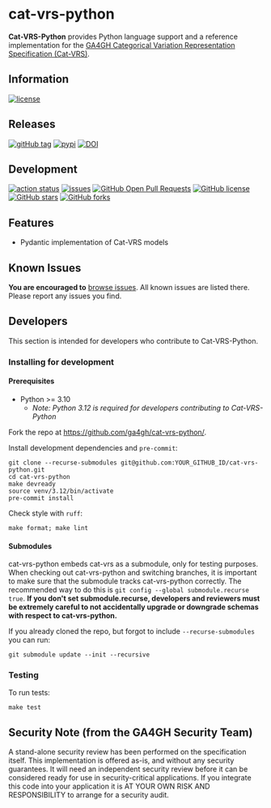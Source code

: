 # cat-vrs-python

**Cat-VRS-Python** provides Python language support and a reference implementation for the
[GA4GH Categorical Variation Representation Specification (Cat-VRS)](https://github.com/ga4gh/cat-vrs).

## Information

[![license](https://img.shields.io/badge/license-Apache-green)](https://github.com/ga4gh/cat-vrs-python/blob/main/LICENSE)

## Releases

[![gitHub tag](https://img.shields.io/github/v/tag/ga4gh/cat-vrs-python.svg)](https://github.com/ga4gh/cat-vrs-python/releases) [![pypi](https://img.shields.io/pypi/v/ga4gh.cat_vrs.svg)](https://pypi.org/project/ga4gh.cat_vrs/) [![DOI](https://zenodo.org/badge/DOI/10.5281/zenodo.14226037.svg)](https://doi.org/10.5281/zenodo.14226037)

## Development

[![action status](https://github.com/ga4gh/cat-vrs-python/actions/workflows/python-cqa.yaml/badge.svg)](https://github.com/ga4gh/cat-vrs-python/actions/workflows/python-cqa.yaml) [![issues](https://img.shields.io/github/issues-raw/ga4gh/cat-vrs-python.svg)](https://github.com/ga4gh/cat-vrs-python/issues)
[![GitHub Open Pull Requests](https://img.shields.io/github/issues-pr/ga4gh/cat-vrs-python.svg)](https://github.com/ga4gh/cat-vrs-python/pull/) [![GitHub license](https://img.shields.io/github/contributors/ga4gh/cat-vrs-python.svg)](https://github.com/ga4gh/cat-vrs-python/graphs/contributors/) [![GitHub stars](https://img.shields.io/github/stars/ga4gh/cat-vrs-python.svg?style=social&label=Stars)](https://github.com/ga4gh/cat-vrs-python/stargazers) [![GitHub forks](https://img.shields.io/github/forks/ga4gh/cat-vrs-python.svg?style=social&label=Forks)](https://github.com/ga4gh/cat-vrs-python/network)

## Features

- Pydantic implementation of Cat-VRS models

## Known Issues

**You are encouraged to** [browse issues](https://github.com/ga4gh/cat-vrs-python/issues).
All known issues are listed there. Please report any issues you find.

## Developers

This section is intended for developers who contribute to Cat-VRS-Python.

### Installing for development

#### Prerequisites

- Python >= 3.10
  - _Note: Python 3.12 is required for developers contributing to Cat-VRS-Python_

Fork the repo at <https://github.com/ga4gh/cat-vrs-python/>.

Install development dependencies and `pre-commit`:

```shell
git clone --recurse-submodules git@github.com:YOUR_GITHUB_ID/cat-vrs-python.git
cd cat-vrs-python
make devready
source venv/3.12/bin/activate
pre-commit install
```

Check style with `ruff`:

```shell
make format; make lint
```

#### Submodules

cat-vrs-python embeds cat-vrs as a submodule, only for testing purposes. When checking
out cat-vrs-python and switching branches, it is important to make sure that the
submodule tracks cat-vrs-python correctly. The recommended way to do this is
`git config --global submodule.recurse true`. **If you don't set submodule.recurse,
developers and reviewers must be extremely careful to not accidentally upgrade or
downgrade schemas with respect to cat-vrs-python.**

If you already cloned the repo, but forgot to include `--recurse-submodules` you can run:

```shell
git submodule update --init --recursive
```

### Testing

To run tests:

```shell
make test
```

## Security Note (from the GA4GH Security Team)

A stand-alone security review has been performed on the specification itself.
This implementation is offered as-is, and without any security guarantees. It
will need an independent security review before it can be considered ready for
use in security-critical applications. If you integrate this code into your
application it is AT YOUR OWN RISK AND RESPONSIBILITY to arrange for a security
audit.
